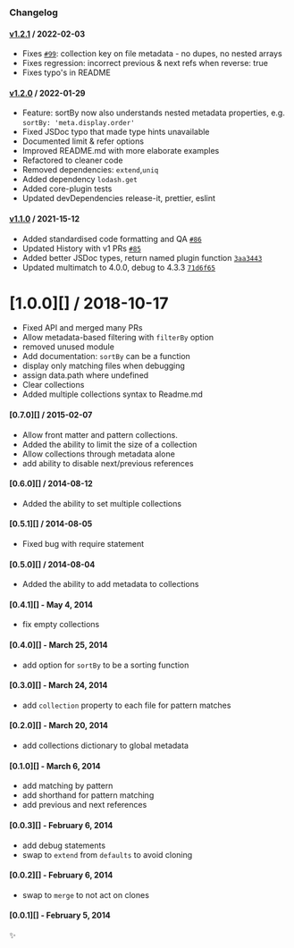 ### Changelog
#### [v1.2.1](https://github.com/metalsmith/collections/compare/v1.2.1...v1.2.0) / 2022-02-03

- Fixes [`#99`](https://github.com/metalsmith/collections/issues/99): collection key on file metadata - no dupes, no nested arrays
- Fixes regression: incorrect previous & next refs when reverse: true
- Fixes typo's in README
#### [v1.2.0](https://github.com/metalsmith/collections/compare/v1.2.0...v1.1.0) / 2022-01-29

- Feature: sortBy now also understands nested metadata properties, e.g. `sortBy: 'meta.display.order'`
- Fixed JSDoc typo that made type hints unavailable
- Documented limit & refer options
- Improved README.md with more elaborate examples
- Refactored to cleaner code
- Removed dependencies: `extend`,`uniq`
- Added dependency `lodash.get`
- Added core-plugin tests
- Updated devDependencies release-it, prettier, eslint

#### [v1.1.0](https://github.com/metalsmith/collections/compare/v1.0.0...v1.1.0) / 2021-15-12

- Added standardised code formatting and QA [`#86`](https://github.com/metalsmith/collections/pull/86)
- Updated History with v1 PRs [`#85`](https://github.com/metalsmith/collections/pull/85)
- Added better JSDoc types, return named plugin function [`3aa3443`](https://github.com/metalsmith/collections/commit/3aa3443802c2f814c90cf39c7b43de8fc3d3ff13)
- Updated multimatch to 4.0.0, debug to 4.3.3 [`71d6f65`](https://github.com/metalsmith/collections/commit/71d6f65b9ec5572196e17dfebf5cff2361853f9d)

# [1.0.0][] / 2018-10-17

- Fixed API and merged many PRs
- Allow metadata-based filtering with `filterBy` option
- removed unused module
- Add documentation: `sortBy` can be a function
- display only matching files when debugging
- assign data.path where undefined
- Clear collections
- Added multiple collections syntax to Readme.md

#### [0.7.0][] / 2015-02-07

- Allow front matter and pattern collections.
- Added the ability to limit the size of a collection
- Allow collections through metadata alone
- add ability to disable next/previous references

#### [0.6.0][] / 2014-08-12

- Added the ability to set multiple collections

#### [0.5.1][] / 2014-08-05

- Fixed bug with require statement

#### [0.5.0][] / 2014-08-04

- Added the ability to add metadata to collections

#### [0.4.1][] - May 4, 2014

- fix empty collections

#### [0.4.0][] - March 25, 2014

- add option for `sortBy` to be a sorting function

#### [0.3.0][] - March 24, 2014

- add `collection` property to each file for pattern matches

#### [0.2.0][] - March 20, 2014

- add collections dictionary to global metadata

#### [0.1.0][] - March 6, 2014

- add matching by pattern
- add shorthand for pattern matching
- add previous and next references

#### [0.0.3][] - February 6, 2014

- add debug statements
- swap to `extend` from `defaults` to avoid cloning

#### [0.0.2][] - February 6, 2014

- swap to `merge` to not act on clones

#### [0.0.1][] - February 5, 2014

:sparkles:
